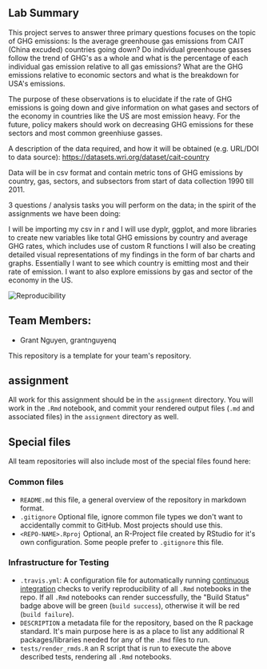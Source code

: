 ## Lab Summary

This project serves to answer three primary questions focuses on the topic of GHG emissions: Is the average greenhouse gas emissions from CAIT (China excuded) countries going down? Do individual greenhouse gasses follow the trend of GHG's as a whole and what is the percentage of each individual gas emission relative to all gas emissions? What are the GHG emissions relative to economic sectors and what is the breakdown for USA's emissions. 

The purpose of these observations is to elucidate if the rate of GHG emissions is going down and give information on what gases and sectors of the economy in countries like the US are most emission heavy. For the future, policy makers should work on decreasing GHG emissions for these sectors and most common greenhiuse gasses.


A description of the data required, and how it will be obtained (e.g. URL/DOI to data source): https://datasets.wri.org/dataset/cait-country 
  
  Data will be in csv format and contain metric tons of GHG emissions by country, gas, sectors, and subsectors from start of data collection 1990 till 2011.

3 questions / analysis tasks you will perform on the data; in the spirit of the assignments we have been doing:
  
  I will be importing my csv in r and I will use dyplr, ggplot, and more libraries to create new variables like total GHG emissions by country and average GHG rates, which includes use of custom R functions
  I will also be creating detailed visual representations of my findings in the form of bar charts and graphs. 
  Essentially I want to see which country is emitting most and their rate of emission.
  I want to also explore emissions by gas and sector of the economy in the US. 


![Reproducibility](https://github.com/espm-157/Nguyen-Grant-Final-Project/workflows/Reproducibility/badge.svg)

## Team Members:

- Grant Nguyen, grantnguyenq

This repository is a template for your team's repository.

## assignment

All work for this assignment should be in the `assignment` directory.  You will work in the `.Rmd` notebook, and commit your rendered output files (`.md` and associated files) in the `assignment` directory as well.

## Special files

All team repositories will also include most of the special files found here:

### Common files

- `README.md` this file, a general overview of the repository in markdown format.  
- `.gitignore` Optional file, ignore common file types we don't want to accidentally commit to GitHub. Most projects should use this. 
- `<REPO-NAME>.Rproj` Optional, an R-Project file created by RStudio for it's own configuration.  Some people prefer to `.gitignore` this file.


### Infrastructure for Testing

- `.travis.yml`: A configuration file for automatically running [continuous integration](https://travis-ci.com) checks to verify reproducibility of all `.Rmd` notebooks in the repo.  If all `.Rmd` notebooks can render successfully, the "Build Status" badge above will be green (`build success`), otherwise it will be red (`build failure`).  
- `DESCRIPTION` a metadata file for the repository, based on the R package standard. It's main purpose here is as a place to list any additional R packages/libraries needed for any of the `.Rmd` files to run.
- `tests/render_rmds.R` an R script that is run to execute the above described tests, rendering all `.Rmd` notebooks. 





